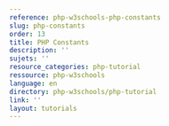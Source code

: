```yaml
---
reference: php-w3schools-php-constants
slug: php-constants
order: 13
title: PHP Constants
description: ''
sujets: ''
resource_categories: php-tutorial
ressource: php-w3schools
language: en
directory: php-w3schools/php-tutorial
link: ''
layout: tutorials
---
```

